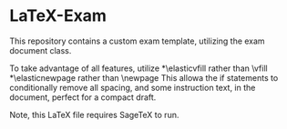 # LaTeX-Exam
This repository contains a custom exam template, utilizing the exam document class.

To take advantage of all features, utilize
*\elasticvfill rather than \vfill
*\elasticnewpage rather than \newpage
This allowa the if statements to conditionally remove all spacing, and some instruction text, in the document, perfect for a compact draft.

Note, this LaTeX file requires SageTeX to run.
